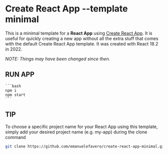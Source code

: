 # Create React App --template minimal

This is a minimal template for a **React App** using [Create React App](https://create-react-app.dev/docs/getting-started).
It is useful for quickly creating a new app without all the extra stuff that comes with the default Create React App template.
It was created with React 18.2 in 2022.

_NOTE: Things may have been changed since then._

## RUN APP

    ```bash
    npm i
    npm start
    ```

## TIP

To choose a specific project name for your React App using this template, simply add your desired project name (e.g. my-app) during the clone command

```bash
git clone https://github.com/emanuelefavero/create-react-app-minimal.git my-app
```
